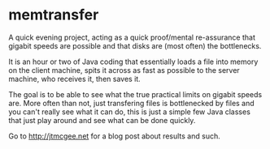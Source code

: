 memtransfer
===========

A quick evening project, acting as a quick proof/mental re-assurance that gigabit speeds are possible and that disks are (most often) the bottlenecks.

It is an hour or two of Java coding that essentially loads a file into memory on the client machine, spits it across as fast as possible to the server machine, who receives it, then saves it.

The goal is to be able to see what the true practical limits on gigabit speeds are. More often than not, just transfering files is bottlenecked by files and you can't really see what it can do, this is just a simple few Java classes that just play around and see what can be done quickly.

Go to http://jtmcgee.net for a blog post about results and such.
